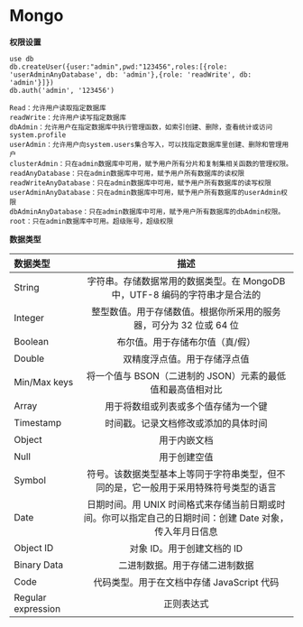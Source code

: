 # Mongo

**权限设置**

    use db
    db.createUser({user:"admin",pwd:"123456",roles:[{role: 'userAdminAnyDatabase', db: 'admin'},{role: 'readWrite', db: 'admin'}]})
    db.auth('admin', '123456')
            
    Read：允许用户读取指定数据库
    readWrite：允许用户读写指定数据库
    dbAdmin：允许用户在指定数据库中执行管理函数，如索引创建、删除，查看统计或访问system.profile
    userAdmin：允许用户向system.users集合写入，可以找指定数据库里创建、删除和管理用户
    clusterAdmin：只在admin数据库中可用，赋予用户所有分片和复制集相关函数的管理权限。
    readAnyDatabase：只在admin数据库中可用，赋予用户所有数据库的读权限
    readWriteAnyDatabase：只在admin数据库中可用，赋予用户所有数据库的读写权限
    userAdminAnyDatabase：只在admin数据库中可用，赋予用户所有数据库的userAdmin权限
    dbAdminAnyDatabase：只在admin数据库中可用，赋予用户所有数据库的dbAdmin权限。
    root：只在admin数据库中可用。超级账号，超级权限
    
**数据类型**

| 数据类型 | 描述 |
|:-----------|:------:|
| String | 字符串。存储数据常用的数据类型。在 MongoDB 中，UTF-8 编码的字符串才是合法的 |
| Integer | 整型数值。用于存储数值。根据你所采用的服务器，可分为 32 位或 64 位 |
| Boolean | 布尔值。用于存储布尔值（真/假） |
| Double | 双精度浮点值。用于存储浮点值 |
| Min/Max keys | 将一个值与 BSON（二进制的 JSON）元素的最低值和最高值相对比 |
| Array | 用于将数组或列表或多个值存储为一个键 |
| Timestamp | 时间戳。记录文档修改或添加的具体时间 |
| Object | 用于内嵌文档 |
| Null | 用于创建空值 |
| Symbol | 符号。该数据类型基本上等同于字符串类型，但不同的是，它一般用于采用特殊符号类型的语言 |
| Date | 日期时间。用 UNIX 时间格式来存储当前日期或时间。你可以指定自己的日期时间：创建 Date 对象，传入年月日信息 |
| Object ID | 对象 ID。用于创建文档的 ID |
| Binary Data | 二进制数据。用于存储二进制数据 |
| Code | 代码类型。用于在文档中存储 JavaScript 代码 |
| Regular expression | 正则表达式 |
    
